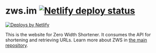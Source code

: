 # zws.im [![Netlify deploy status](https://api.netlify.com/api/v1/badges/a4195062-7869-4330-b512-fb9385f094f5/deploy-status)](https://app.netlify.com/sites/zerowidthshortener/deploys)

[![Deploys by Netlify](https://www.netlify.com/img/global/badges/netlify-color-bg.svg)](https://www.netlify.com)

This is the website for Zero Width Shortener. It consumes the API for shortening and retrieving URLs.
Learn more about ZWS in [the main repository](https://github.com/zws-im/zws).
